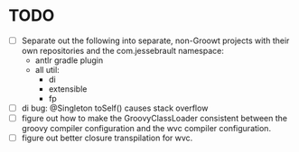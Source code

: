 # TODO

- [ ] Separate out the following into separate, non-Groowt projects with their own repositories and the com.jessebrault
  namespace:
  - antlr gradle plugin
  - all util:
    - di
    - extensible
    - fp
- [ ] di bug: @Singleton toSelf() causes stack overflow
- [ ] figure out how to make the GroovyClassLoader consistent between the groovy compiler configuration and the wvc
  compiler configuration.
- [ ] figure out better closure transpilation for wvc.
